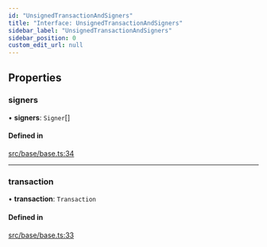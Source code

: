 ```yaml
---
id: "UnsignedTransactionAndSigners"
title: "Interface: UnsignedTransactionAndSigners"
sidebar_label: "UnsignedTransactionAndSigners"
sidebar_position: 0
custom_edit_url: null
---
```


## Properties

### signers

• **signers**: `Signer`[]

#### Defined in

[src/base/base.ts:34](https://github.com/alpha-defi/raydium-sdk/blob/5597113/src/base/base.ts#L34)

___

### transaction

• **transaction**: `Transaction`

#### Defined in

[src/base/base.ts:33](https://github.com/alpha-defi/raydium-sdk/blob/5597113/src/base/base.ts#L33)
